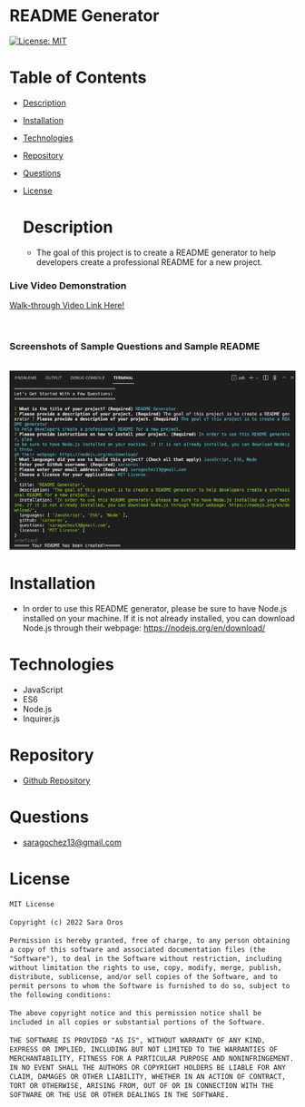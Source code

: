 
  # README Generator
[![License: MIT](https://img.shields.io/badge/License-MIT-yellow.svg)](https://opensource.org/licenses/MIT)

# Table of Contents

- [Description](#description)
- [Installation](#installation)
- [Technologies](#technologies)
- [Repository](#repository)
- [Questions](#questions)
- [License](#license)

  # Description
  - The goal of this project is to create a README generator to help developers create a professional README for a new project.


 ### Live Video Demonstration

[Walk-through Video Link Here!](https://drive.google.com/file/d/14_SnC32F1lyfOvvJlCaK6nfIIuiWcGLm/view)

<br />

### Screenshots of Sample Questions and Sample README
  <br />
  
  <img src="./develop/images/sampleREADME.png" />

  # Installation
  - In order to use this README generator, please be sure to have Node.js installed on your machine. If it is not already installed, you can download Node.js through their webpage: https://nodejs.org/en/download/

  # Technologies
  - JavaScript
  - ES6
  - Node.js
  - Inquirer.js


  # Repository
  - <a href="https://github.com/saraoros">Github Repository</a>

  # Questions
  - saragochez13@gmail.com

  # License
    MIT License

    Copyright (c) 2022 Sara Oros

    Permission is hereby granted, free of charge, to any person obtaining a copy of this software and associated documentation files (the "Software"), to deal in the Software without restriction, including without limitation the rights to use, copy, modify, merge, publish, distribute, sublicense, and/or sell copies of the Software, and to permit persons to whom the Software is furnished to do so, subject to the following conditions:
    
    The above copyright notice and this permission notice shall be included in all copies or substantial portions of the Software.
    
    THE SOFTWARE IS PROVIDED "AS IS", WITHOUT WARRANTY OF ANY KIND, EXPRESS OR IMPLIED, INCLUDING BUT NOT LIMITED TO THE WARRANTIES OF MERCHANTABILITY, FITNESS FOR A PARTICULAR PURPOSE AND NONINFRINGEMENT. IN NO EVENT SHALL THE AUTHORS OR COPYRIGHT HOLDERS BE LIABLE FOR ANY CLAIM, DAMAGES OR OTHER LIABILITY, WHETHER IN AN ACTION OF CONTRACT, TORT OR OTHERWISE, ARISING FROM, OUT OF OR IN CONNECTION WITH THE SOFTWARE OR THE USE OR OTHER DEALINGS IN THE SOFTWARE.
  

  
